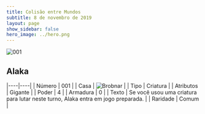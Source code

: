 ```yaml
---
title: Colisão entre Mundos
subtitle: 8 de novembro de 2019
layout: page
show_sidebar: false
hero_image: ../hero.png
---
```


![001](https://cdn.keyforgegame.com/media/card_front/pt/452_001_3F7RF5RJ4QQ6_pt.png)

## Alaka

|----|----|
| Número | 001 |
| Casa | ![Brobnar](https://archonarcana.com/images/thumb/e/e0/Brobnar.png/22px-Brobnar.png "Brobnar") |
| Tipo | Criatura |
| Atributos | Gigante |
| Poder | 4 |
| Armadura | 0 |
| Texto | Se você usou uma criatura para lutar  neste turno, Alaka entra em jogo  preparada. |
| Raridade | Comum |
